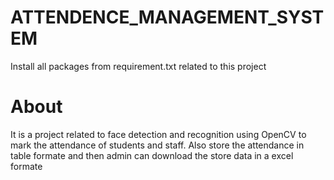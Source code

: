 # ATTENDENCE_MANAGEMENT_SYSTEM
Install all packages from requirement.txt related to this project 

 # About 
 It is a project related to face detection and recognition using OpenCV to mark the attendance of students and staff. Also store the attendance in table formate and then admin can download the store data in a excel formate 

